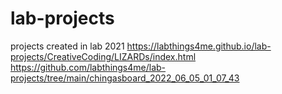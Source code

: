 # lab-projects
projects created in lab 2021
https://labthings4me.github.io/lab-projects/CreativeCoding/LIZARDs/index.html
https://github.com/labthings4me/lab-projects/tree/main/chingasboard_2022_06_05_01_07_43
